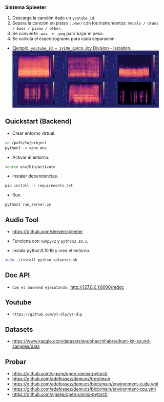 
### Sistema Spleeter
1. Descarga la canción dado un `youtube_id`.
2. Separa la canción en pistas `(.wav)` con los instrumentos: `Vocals / drums / bass / piano / other`.
3. Se convierte `.wav -> .png` para bajar el peso.
4. Se calcula el espectrograma para cada separación.
- Ejemplo: `youtube_id = 5ViMA_qDKTU` Joy Division - Isolation.
![Spectrogram - Song: [Joy Division - Isolation]](plots/spleeter_5ViMA_qDKTU.png)

## Quickstart (Backend)
- Crear entorno virtual.
```bash
cd /path/to/project
python3 -m venv env
```

- Activar el entorno.
```bash
source env/bin/activate
```

- Instalar dependencias.
```bash
pip install -r requirements.txt
```

- Run.
```bash
python3 run_server.py
```

## Audio Tool
- https://github.com/deezer/spleeter
- Funciona con `numpy<2` y `python3.10.x`.

- Instala python3.10.16 y crea el entorno.
```bash
sudo ./install_python_spleeter.sh
```

## Doc API
- `Con el backend ejecutando:` http://127.0.0.1:8000/redoc


## Youtube
- `https://github.com/yt-dlp/yt-dlp`


## Datasets
- https://www.kaggle.com/datasets/anubhavchhabra/drum-kit-sound-samples/data


## Probar
- https://github.com/sigsep/open-unmix-pytorch
- https://github.com/adefossez/demucs/tree/main
- https://github.com/adefossez/demucs/blob/main/environment-cuda.yml
- https://github.com/adefossez/demucs/blob/main/environment-cpu.yml
- https://github.com/sigsep/open-unmix-pytorch